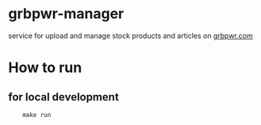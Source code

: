# grbpwr-manager

service for upload and manage stock products and articles on [grbpwr.com](https://grbpwr.com)

# How to run

## for local development

```shell script
    make run
```
